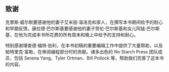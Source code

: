 ## 致谢

克里斯·威尔默要感谢他的妻子艾米丽·温洛克和家人，在撰写本书期间给予的耐心和早期反馈。康拉德·巴尔斯基要感谢他的妻子劳伦·巴尔斯基和女儿阿娃·巴尔斯基，在他为完成本书所花费的所有周末和晚上中给予的支持和耐心。

特别感谢理查德·福特·伯利，在本书初稿的重要编辑工作中提供了大量帮助，以及帕特里克·富勒，在审阅编程部分时的贡献。诸多出色的 No Starch Press 团队成员，包括 Serena Yang、Tyler Ortman、Bill Pollock 等，帮助我们完善了这本书的内容。
